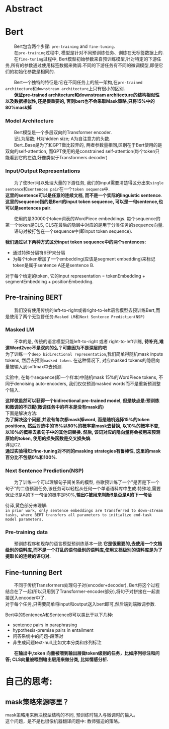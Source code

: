 # Abstract

# Bert
&emsp;&emsp;Bert包含两个步骤: `pre-training` and `fine-tuning`.  
&emsp;&emsp;在`pre-training`过程中, 模型是针对不同预训练任务、训练在无标签数据上的.  
&emsp;&emsp;在`fine-tuning`过程中, Bert模型初始参数来自预训练模型,针对特定的下游任务,所有的参数通过使用标签数据来微调.不同的下游任务有不同的微调模型,即便它们的初始化参数是相同的. 

&emsp;&emsp;Bert一个独特的特征是:它在不同任务上的统一架构,在`pre-trained architecture`和`downstream architecture`上只有很小的区别.  
&emsp;&emsp;**保证pre-trained architecture和downstream architecture的结构相似性以及数据相似性,还是很重要的, 否则bert也不会采取Mask策略,只将15%中的80%mask掉**  

### Model Architecture
&emsp;&emsp;Bert模型是一个多层双向的Transformer encoder.  
&emsp;&emsp;记L为层数; H为hidden size; A为自注意力的头数.  
&emsp;&emsp;Bert_Base是为了和GPT做比较弄的, 两者参数量相同,区别在于Bert使用的是双向的self-attention, 而GPT使用的是constrained self-attention(每个token只能看到它的左边,好像类似于Transformers decoder)  
  
### Input/Output Representations
&emsp;&emsp;为了使Bert可以处理大量的下游任务, 我们的input需要清楚得区分出来`single sentence`和`sentences pair`在一个`token sequence`中.  
**这里的sentence可以是任意的连续文档, 而不是一个实际的linguistic sentence**.  
**这里的sequence指的是Bert的input token sequence, 可以是一句sentence,也可以是sentences pair**.  

&emsp;&emsp;使用的是30000个token词表的WordPiece embeddings. 每个sequence的第一个token是CLS, CLS在最后的隐层中对应的是用于分类任务的sequence向量.  
&emsp;&emsp;语句对被打包在一个sequence中(即input token sequence).  

**我们通过以下两种方式区分input token sequence中的两个sentences:**  
- 通过特殊分隔符SEP来分隔
- 为每个token增加了一个embedding(应该是segment embedding)来标记token是属于sentence A还是sentence B.  

对于每个给定的token, 它的input representation = tokenEmbedding + segmentEmbedding + positionEmbedding. 

## Pre-training BERT  
&emsp;&emsp;我们没有使用传统的left-to-right或者right-to-left语言模型去预训练Bert,而是使用了两个无监督任务:`Masked LM`和`Next Sentence Prediction(NSP)`

### Masked LM  
&emsp;&emsp;不幸的是, 传统的语言模型只能left-to-right 或者 right-to-left训练, **待补充,难道Word2vec不是双向的么？可能因为不是深层的吧**  
为了训练一个`deep bidirectional representation`,我们简单得随机mask inputs tokens, 然后去预测`masked token`. 在这种情况下, 对应masked tokens的隐层向量被输入到softmax中去预测.  

实验中, 在每个sequence(即一个样本)中随机mask 15%的WordPiece tokens, 不同于denoising auto-encoders, 我们仅仅预测masked words而不是重新预测整个输入.  

**这样做虽然可以获得一个bidirectional pre-trained model, 但是缺点是:预训练和微调的不匹配(微调任务中的样本是没有mask的)**  
下面是解决方法:  
**为了解决这个问题,并没有每次都mask掉word, 而是随机选择15%的token positions, 然后对选中的15%以80%的概率拿mask去替换, 以10%的概率不变, 以10%的概率去拿句子中的其他词替换. 然后, 该词对应的隐向量将会被用来预测原始的token, 使用的损失函数是交叉损失熵**.  
详见C2.  
**通过实验得知:fine-tuning对不同的masking strategies有鲁棒性, 这里的mask百分比不包括0%和100%**.

### Next Sentence Prediction(NSP)  
&emsp;&emsp;为了训练一个可以理解句子间关系的模型, 谷歌预训练了一个"是否是下一个句子"的二值预测任务,该任务可以轻松从任何一个单语语料库中生成.特殊地,需要保证:B是A的下一句话的概率是50%,**输出C被用来判断B是否是A的下一句话**  

待译,黄色部分未理解:  
`in prior work, only sentence embeddings are transferred to down-stream tasks, where BERT transfers all parameters to initialize end-task model parameters.`  
### Pre-training data
&emsp;&emsp;预训练程序和现存的语言模型预训练基本一致.**它是很重要的,去使用一个文档级别的语料库,而不是一个打乱的语句级别的语料库,使用文档级别的语料库是为了提取长的连续的语句对.**  

## Fine-tunning Bert
&emsp;&emsp;不同于传统Transformers处理句子对(encoder+decoder), Bert将这个过程结合在了一起(所以只用到了Transformer-encoder部分),将句子对拼接在一起直接送入encoder中了.  
对于每个任务,只需要简单将input和output送入bert即可,然后端到端微调参数.  

Bert中的SentenceA和SentenceB可以类比于以下几种:  
- sentence pairs in paraphrasing
- hypothesis-premise pairs in entailment
- 问答系统中的问题-段落对
- 非生成问题text-null,比如文本分类和序列标注  
  
&emsp;&emsp;**在输出中,token 向量被喂到输出层做token级别的任务，比如序列标注和问答; CLS向量被喂到输出层用来做分类, 比如情感分析.**  


# 自己的思考:  
## mask策略来源哪里？ 
mask策略用来解决模型结构的不同, 预训练时输入与微调时的输入。  
这个问题，是不是也很像机器翻译问题中: 教师强迫的策略。  
